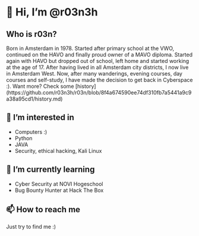 <h1>👋 Hi, I’m @r03n3h</h1>
<h2>Who is r03n?</h2>
Born in Amsterdam in 1978. Started after primary school at the VWO, continued on the HAVO and finally proud owner of a MAVO diploma. Started again with HAVO but dropped out of school, left home and started working at the age of 17. After having lived in all Amsterdam city districts, I now live in Amsterdam West. Now, after many wanderings, evening courses, day courses and self-study, I have made the decision to get back in Cyberspace :). Want more? Check some  [history](https://github.com/r03n3h/r03n/blob/8f4a674590ee74df310fb7a5441a9c9a38a95cd1/history.md)

<h2>👀 I’m interested in</h2>
<ul>
  <li>Computers :) </li>
  <li>Python</li>
  <li>JAVA</li>
  <li>Security, ethical hacking, Kali Linux</li>
</ul>

<h2>🌱 I’m currently learning</h2>
<ul>
  <li>Cyber Security at NOVI Hogeschool</li>
  <li>Bug Bounty Hunter at Hack The Box</li>
</ul>  

<h2>📫 How to reach me</h2>
Just try to find me :)
